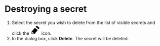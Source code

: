 # Destroying a secret

1. Select the secret you wish to delete from the list of visible secrets and click the ![pencil](../../../_assets/pencil.svg) icon.
1. In the dialog box, click **Delete**. The secret will be deleted.

